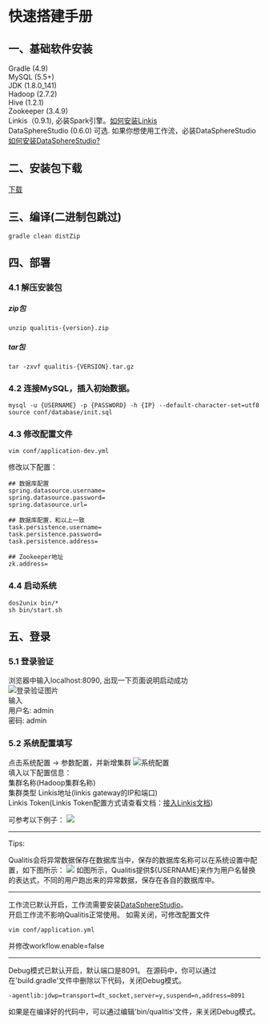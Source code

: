 # 快速搭建手册

## 一、基础软件安装
Gradle (4.9)  
MySQL (5.5+)  
JDK (1.8.0_141)  
Hadoop (2.7.2)  
Hive (1.2.1)   
Zookeeper (3.4.9)  
Linkis（0.9.1), 必装Spark引擎。[如何安装Linkis](https://github.com/WeBankFinTech/Linkis)  
DataSphereStudio (0.6.0) 可选. 如果你想使用工作流，必装DataSphereStudio [如何安装DataSphereStudio?](https://github.com/WeBankFinTech/DataSphereStudio)

## 二、安装包下载
[下载](https://github.com/WeBankFinTech/Qualitis/releases)

## 三、编译(二进制包跳过)
```
gradle clean distZip
```

## 四、部署
### 4.1 解压安装包
##### zip包
```
unzip qualitis-{version}.zip
```

##### tar包
```
tar -zxvf qualitis-{VERSION}.tar.gz
```

### 4.2 连接MySQL，插入初始数据。
```
mysql -u {USERNAME} -p {PASSWORD} -h {IP} --default-character-set=utf8
source conf/database/init.sql
```

### 4.3 修改配置文件
```
vim conf/application-dev.yml
```
修改以下配置：
```
## 数据库配置
spring.datasource.username=
spring.datasource.password=
spring.datasource.url=

## 数据库配置，和以上一致
task.persistence.username=
task.persistence.password=
task.persistence.address=

## Zookeeper地址
zk.address=
```

### 4.4 启动系统
```
dos2unix bin/*
sh bin/start.sh
```

## 五、登录
### 5.1 登录验证
浏览器中输入localhost:8090, 出现一下页面说明启动成功  
![登录验证图片](../../../images/zh_CN/ch1/登录.png)  
输入  
用户名: admin  
密码: admin  

### 5.2 系统配置填写
点击系统配置 -> 参数配置，并新增集群
![系统配置](../../../images/zh_CN/ch1/系统配置.png)  
填入以下配置信息：  
集群名称(Hadoop集群名称)  
集群类型
Linkis地址(linkis gateway的IP和端口)  
Linkis Token(Linkis Token配置方式请查看文档：[接入Linkis文档](接入Linkis文档.md))  

可参考以下例子：
![](../../../images/zh_CN/ch1/规则配置样例.png)

---

Tips:

Qualitis会将异常数据保存在数据库当中，保存的数据库名称可以在系统设置中配置，如下图所示：
![](../../../images/zh_CN/ch1/异常数据数据库配置.png)
如图所示，Qualitis提供${USERNAME}来作为用户名替换的表达式，不同的用户跑出来的异常数据，保存在各自的数据库中。

---

工作流已默认开启，工作流需要安装[DataSphereStudio](https://github.com/WeBankFinTech/DataSphereStudio)。  
开启工作流不影响Qualitis正常使用。
如需关闭，可修改配置文件
```
vim conf/application.yml
```
并修改workflow.enable=false

---

Debug模式已默认开启，默认端口是8091。
在源码中，你可以通过在'build.gradle'文件中删除以下代码，关闭Debug模式。
```
-agentlib:jdwp=transport=dt_socket,server=y,suspend=n,address=8091
```
如果是在编译好的代码中，可以通过编辑'bin/qualitis'文件，来关闭Debug模式。
